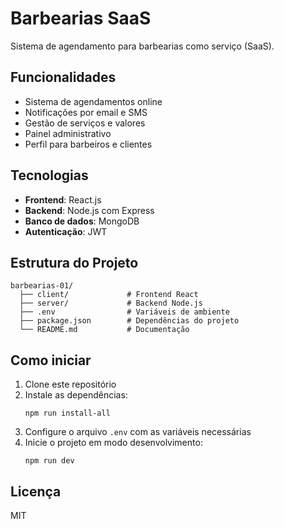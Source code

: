 # Barbearias SaaS

Sistema de agendamento para barbearias como serviço (SaaS).

## Funcionalidades

- Sistema de agendamentos online
- Notificações por email e SMS
- Gestão de serviços e valores
- Painel administrativo
- Perfil para barbeiros e clientes

## Tecnologias

- **Frontend**: React.js
- **Backend**: Node.js com Express
- **Banco de dados**: MongoDB
- **Autenticação**: JWT

## Estrutura do Projeto

```
barbearias-01/
  ├── client/             # Frontend React
  ├── server/             # Backend Node.js
  ├── .env                # Variáveis de ambiente
  ├── package.json        # Dependências do projeto
  └── README.md           # Documentação
```

## Como iniciar

1. Clone este repositório
2. Instale as dependências:
   ```
   npm run install-all
   ```
3. Configure o arquivo `.env` com as variáveis necessárias
4. Inicie o projeto em modo desenvolvimento:
   ```
   npm run dev
   ```

## Licença

MIT